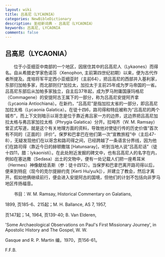 ```yaml
---
layout: wiki
title: 吕高尼（LYCAONIA）
categories: NewBibleDictionary
description: 圣经新词典 - 吕高尼（LYCAONIA）
keywords: 吕高尼, LYCAONIA
comments: false
---
```


## 吕高尼（LYCAONIA）

　　位于小亚细亚中南部的一个地区，因居住其中的吕高尼人（Lykaones）而得名。自从希腊史学家色诺芬（Xenophon, 主前第四世纪初期）以来，便为古代作者所提及。庞培将军平定西小亚细亚时（主前64），把吕高尼的西部并入基利家，东部归加帕多家，而北部则归*加拉太，加拉太于主前25年成为罗马帝国的一省。吕高尼东部后从加帕多家独立，自主后37年起，成为罗马附庸国康玛格尼（Commagene）的安提阿古王属下的一部分，称为吕高尼安提阿齐拿（Lycaonia Antiochiana）。在新约，“吕高尼”是指加拉太省的一部分，即吕高尼加拉太格（Lycaonia Galatica）。在徒十四6，路司得和特庇被称为“吕高尼的两个城市”，而上下文则暗示以哥念是位于靠近弗吕家一方的边界，这边界把吕高尼加拉太格与弗吕家加拉太格（Phrygia Galatica）分开。拉呣齐（W. M. Ramsay）曾正式写道，就是这个有关地理方面的资料，导致他对使徒行传的历史价值“首次有不同的〔正面的〕评价”。保罗和巴拿巴在他们第一次“宣教旅程”中（主后47-8），无疑发现他们在以哥念和路司得之间，已经跨越了一条语言分界线，因为他们在路司得（靠近今日的赫顿撒瑞 [Hatunsaray]，听到当地人说“吕高尼话”（徒十四11，腊：lykaonisti）。在此处附近发掘的碑文中，也有吕高尼人的名字在内，例如在塞达撒（Sedasa）出土的文物中，便有一处记载人们把一座希耳米（Hermes）神像献给丢斯（参：徒十四12）。当保罗和巴拿巴离开路司得以后，便来到特庇（现今的克尔提赫约克 [Kerti Hu/yu/k]），并建立了教会，然后才离开。假如他俩继续前行，便会进入安提阿古的国境，但他们的计划不包括向非罗马地区传扬福音。

　　书目：W. M. Ramsay, Historical Commentary on Galatians,

1899, 页185-6、215起；M. H. Ballance, AS 7, 1957,

页147起；14, 1964, 页139-40; B. Van Elderen,

'Some Archaeological Observations on Paul's First Missionary Journey', in Apostolic History and The Gospel, W. W.

Gasque and R. P. Martin 编，1970，页156-61。

F.F.B.








